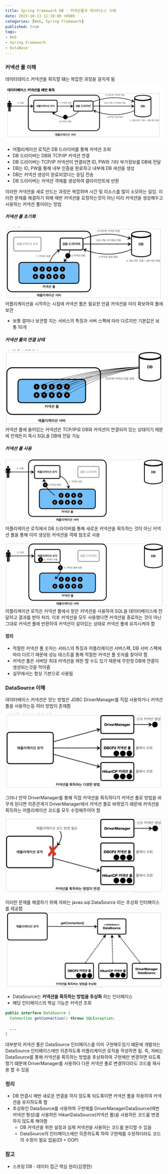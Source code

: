 ```yaml
---
title: Spring Framework DB - 커넥션풀과 데이터소스 이해
date: 2023-10-13 11:10:00 +0900
categories: [Web, Spring Framework]
published: true
tags:
- Web
- Spring Framework
- DataBase
---
```


### 커넥션 풀 이해
데이터데이스 커넥션을 획득할 떄는 복잡한 과정을 걸치게 됨

![Alt text](/assets/posts/img/spring/spring_db_02_01.png)
 - 어펄리케이션 로직은 DB 드라이버를 통해 커넥션 조회
 - DB 드라이버는 DB와 TCP/IP 커넥션 연결
 - DB 드라이버는 TCP/IP 커넥션이 연결되면 ID, PW와 기타 부가정보를 DB에 전달
 - DB는 ID, PW를 통해 내부 인증을 완료하고 내부에 DB 세션을 생성
 - DB는 커넥션 생성이 완료되었다는 응답 전송
 - DB 드라이버는 커넥션 객체를 생성하여 클라이언트에 반환

이러한 커넥션을 새로 만드는 과정은 복잡하며 시간 및 리소스를 많이 소모하는 일임.
이러한 문제를 해결하기 위해 매번 커넥션을 요청하는것이 아닌 미리 커넥션을 생성해두고 사용하는 커넥션 풀이라는 방법

##### 커넥션 풀 초기화
![Alt text](/assets/posts/img/spring/spring_db_02_02.png)
어플리케이션을 시작하는 시점에 커넥션 풀은 필요한 만큼 커넥션을 미리 확보하여 풀에 보관
 - 보통 얼마나 보관할 지는 서비스의 특징과 서버 스펙에 따라 다르지만 기본값은 보통 10개

##### 커넥션 풀의 연결 상태
![Alt text](/assets/posts/img/spring/spring_db_02_03.png)
커넥션 풀에 들어있는 커넥션은 TCP/IP로 DB와 커넥션이 연결되어 있는 상태이기 때문에 언제든지 즉시 SQL을 DB에 전달 가능

##### 커넥션 풀 사용
![Alt text](/assets/posts/img/spring/spring_db_02_04.png)
어플리케이션 로직에서 DB 드라이버를 통해 새로운 커넥션을 획득하는 것이 아닌 커넥션 풀을 통해 이미 생성된 커넥션을 객체 참조로 사용

![Alt text](/assets/posts/img/spring/spring_db_02_05.png)
어플리케이션 로직은 커넥션 풀에서 받은 커넥션을 사용하여 SQL을 데이터베이스에 전달하고 결과를 받아 처리. 이후 커넥션을 모두 사용했다면 커넥션을 종료하는 것이 아닌 그대로 커넥션 풀에 반환하여 커넥션이 살아있는 상태로 커넥션 풀에 유지시켜야 함

#### 정리
 - 적절한 커넥션 풀 숫자는 서비스의 특징과 어플리케이션 서버스펙, DB 서버 스펙에 따라 다르기 때문에 성능 테스트를 통해 적절한 커넥션 풀 숫자를 찾아야 함
 - 커넥션 풀은 서버당 최대 커넥션을 제한 할 수도 있기 때문에 무한정 DB에 연결이 생성되는것을 막아줌
 - 실무에서는 항상 기본으로 사용됨

### DataSource 이해
데이터베이스 커넥션은 얻는 방법은 JDBC DriverManager를 직접 사용하거나 커넥션 풀을 사용하는등 여러 방법이 존재함

![Alt text](/assets/posts/img/spring/spring_db_02_06.png)

그러나 만약 DriverManager를 통해 직접 커넥션을 획득하다가 커넥션 풀로 방법을 바꾸게 된다면 의존관계가 DriverManager에서 커넥션 풀로 바뀌었기 떄문에 커넥션을 획득하는 어플리케이션 코드를 모두 수정해주어야 함

![Alt text](/assets/posts/img/spring/spring_db_02_08.png)

이러한 문제를 해결하기 위해 자바는 javax.sql.DataSource 라는 추상화 인터페이스를 제공함
![Alt text](/assets/posts/img/spring/spring_db_02_09.png)
 - DataSource는 **커넥션을 획득하는 방법을 추상화** 하는 인터페이스
 - 해당 인터페이스의 핵심 기능은 커넥션 조회

```java
public interface DataSource {
  Connection getConnection() throws SQLException;

  ...
}
```

대부분의 커넥션 풀은 DataSource 인터페이스를 이미 구현해두었기 떄문에 개발자는 DataSource 인터페이스에만 의존하도록 어플리케이션 로직을 작성하면 됨.
즉, 자바는 DataSource를 통해 커넥션을 획득하는 방법을 추상화하여 구현체만 변경하면 되도록 했기 떄문에 DriverManager를 사용하다 다른 커넥션 풀로 변경하더라도 코드를 재사용 할 수 있음

### 정리
  - DB 연결시 매번 새로운 연결을 하지 않도록 되도록이면 커넥션 풀을 하용하여 커넥션을 유지하도록 함
  - 추상화인 DataSource를 사용하여 구현체를 DriverManagerDataSource(매번 커넥션 형성)를 사용하든 HikariDataSource(커넥션 풀)을 사용하든 코드를 변경하지 않도록 해야함
    - DB 커넥션을 위한 설정과 실제 커넥션을 사용하는 코드를 분리할 수 있음
    - DataSource의 인터페이스에만 의존하도록 하여 구현체를 수정하더라도 코드의 수정이 필요 없음(DI + OOP)
  

### 참고
 - 스프링 DB - 데이터 접근 핵심 원리(김영한)
